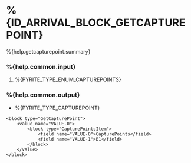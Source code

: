 # %{ID_ARRIVAL_BLOCK_GETCAPTUREPOINT}

%{help.getcapturepoint.summary}

### %{help.common.input}

1. %{PYRITE_TYPE_ENUM_CAPTUREPOINTS}

### %{help.common.output}

-   %{PYRITE_TYPE_CAPTUREPOINT}

```
<block type="GetCapturePoint">
    <value name="VALUE-0">
        <block type="CapturePointsItem">
            <field name="VALUE-0">CapturePoints</field>
            <field name="VALUE-1">B1</field>
        </block>
    </value>
</block>
```
